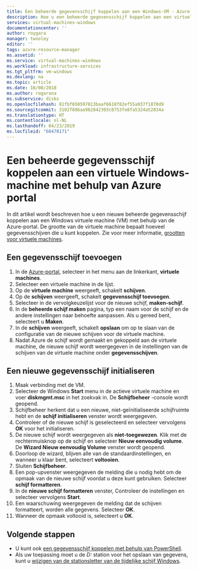 ```yaml
---
title: Een beheerde gegevensschijf koppelen aan een Windows-VM - Azure | Microsoft Docs
description: Hoe u een beheerde gegevensschijf koppelen aan een virtuele Windows-machine met behulp van de Azure-portal.
services: virtual-machines-windows
documentationcenter: ''
author: roygara
manager: twooley
editor: ''
tags: azure-resource-manager
ms.assetid: ''
ms.service: virtual-machines-windows
ms.workload: infrastructure-services
ms.tgt_pltfrm: vm-windows
ms.devlang: na
ms.topic: article
ms.date: 10/08/2018
ms.author: rogarana
ms.subservice: disks
ms.openlocfilehash: 81fbf650597813baaf6618f82ef55a937f1870d9
ms.sourcegitcommit: 3102f886aa962842303c8753fe8fa5324a52834a
ms.translationtype: HT
ms.contentlocale: nl-NL
ms.lasthandoff: 04/23/2019
ms.locfileid: "60478171"
---
```

# <a name="attach-a-managed-data-disk-to-a-windows-vm-by-using-the-azure-portal"></a>Een beheerde gegevensschijf koppelen aan een virtuele Windows-machine met behulp van Azure portal

In dit artikel wordt beschreven hoe u een nieuwe beheerde gegevensschijf koppelen aan een Windows virtuele machine (VM) met behulp van de Azure-portal. De grootte van de virtuele machine bepaalt hoeveel gegevensschijven die u kunt koppelen. Zie voor meer informatie, [grootten voor virtuele machines](sizes.md).


## <a name="add-a-data-disk"></a>Een gegevensschijf toevoegen

1. In de [Azure-portal](https://portal.azure.com), selecteer in het menu aan de linkerkant, **virtuele machines**.
2. Selecteer een virtuele machine in de lijst.
3. Op de **virtuele machine** weergeeft, schakelt **schijven**.
4. Op de **schijven** weergeeft, schakelt **gegevensschijf toevoegen**.
5. Selecteer in de vervolgkeuzelijst voor de nieuwe schijf, **maken-schijf**.
6. In de **beheerde schijf maken** pagina, typ een naam voor de schijf en de andere instellingen naar behoefte aanpassen. Als u gereed bent, selecteert u **Maken**.
7. In de **schijven** weergeeft, schakelt **opslaan** om op te slaan van de configuratie van de nieuwe schijven voor de virtuele machine.
8. Nadat Azure de schijf wordt gemaakt en gekoppeld aan de virtuele machine, de nieuwe schijf wordt weergegeven in de instellingen van de schijven van de virtuele machine onder **gegevensschijven**.


## <a name="initialize-a-new-data-disk"></a>Een nieuwe gegevensschijf initialiseren

1. Maak verbinding met de VM.
1. Selecteer de Windows **Start** menu in de actieve virtuele machine en voer **diskmgmt.msc** in het zoekvak in. De **Schijfbeheer** -console wordt geopend.
2. Schijfbeheer herkent dat u een nieuwe, niet-geïnitialiseerde schijfruimte hebt en de **schijf initialiseren** venster wordt weergegeven.
3. Controleer of de nieuwe schijf is geselecteerd en selecteer vervolgens **OK** voor het initialiseren.
4. De nieuwe schijf wordt weergegeven als **niet-toegewezen**. Klik met de rechtermuisknop op de schijf en selecteer **Nieuw eenvoudig volume**. De **Wizard Nieuw eenvoudig Volume** venster wordt geopend.
5. Doorloop de wizard, blijven alle van de standaardinstellingen, en wanneer u klaar bent, selecteert **voltooien**.
6. Sluiten **Schijfbeheer**.
7. Een pop-upvenster weergegeven de melding die u nodig hebt om de opmaak van de nieuwe schijf voordat u deze kunt gebruiken. Selecteer **schijf formatteren**.
8. In de **nieuwe schijf formatteren** venster, Controleer de instellingen en selecteer vervolgens **Start**.
9. Een waarschuwing weergegeven de melding dat de schijven formatteert, worden alle gegevens. Selecteer **OK**.
10. Wanneer de opmaak voltooid is, selecteert u **OK**.

## <a name="next-steps"></a>Volgende stappen

- U kunt ook [een gegevensschijf koppelen met behulp van PowerShell](attach-disk-ps.md).
- Als uw toepassing moet u de *D:* station voor het opslaan van gegevens, kunt u [wijzigen van de stationsletter van de tijdelijke schijf Windows](change-drive-letter.md?toc=%2fazure%2fvirtual-machines%2fwindows%2fclassic%2ftoc.json).
